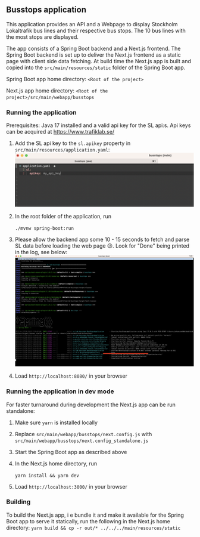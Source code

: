 ## Busstops application
This application provides an API and a Webpage to display Stockholm Lokaltrafik bus lines and their respective bus stops.
The 10 bus lines with the most stops are displayed.

The app consists of a Spring Boot backend and a Next.js frontend.
The Spring Boot backend is set up to deliver the Next.js frontend as a static page with client side data fetching.
At build time the Next.js app is built and copied into the `src/main/resources/static` folder of the Spring Boot app.

Spring Boot app home directory: `<Root of the project>`

Next.js app home directory: `<Root of the project>/src/main/webapp/busstops`

### Running the application
Prerequisites: Java 17 installed and a valid api key for the SL api:s.
Api keys can be acquired at https://www.trafiklab.se/

1. Add the SL api key to the `sl.apikey` property in `src/main/resources/application.yaml`:
    ![prop_apikey.png](prop_apikey.png)
2. In the root folder of the application, run

    `
    ./mvnw spring-boot:run
    `
2. Please allow the backend app some 10 - 15 seconds to fetch and parse SL data before loading the web page 😉.
   Look for "Done" being printed in the log, see below:
    ![buslines.png](buslines.png)
3. Load `http://localhost:8080/` in your browser

### Running the application in dev mode
For faster turnaround during development the Next.js app can be run standalone:

1. Make sure `yarn`  is installed locally
2. Replace `src/main/webapp/busstops/next.config.js` with `src/main/webapp/busstops/next.config_standalone.js`
2. Start the Spring Boot app as described above
3. In the Next.js home directory, run

   `
   yarn install && yarn dev
   `
4. Load `http://localhost:3000/` in your browser 

### Building 
To build the Next.js app, i e bundle it and make it available for the Spring Boot app to serve it statically, run the following in the Next.js home directory: 
`yarn build && cp -r out/* ../../../main/resources/static`



